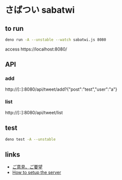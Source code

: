 # さばつい sabatwi

## to run

```sh
deno run -A --unstable --watch sabatwi.js 8080
```
access https://localhost:8080/

## API

### add

http://[::]:8080/api/tweet/add?{"post":"test","user":"a"}

### list

http://[::]:8080/api/tweet/list

## test

```sh
deno test -A --unstable
```

## links

- [ご意見、ご要望](../../issues)
- [How to setup the server](README-server.md)
